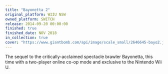 ```yaml
---
title: "Bayonetta 2"
original_platform: WIIU NSW
owned_platform: SWITCH
release: 2014-09-20 00:00:00
finished: true
finished_date: NOV 2018
in_collection: true
cover: "https://www.giantbomb.com/api/image/scale_small/2646645-bayo2.jpg"
---
```


The sequel to the critically-acclaimed spectacle brawler Bayonetta, this time with a two-player online co-op mode and exclusive to the Nintendo Wii U.
